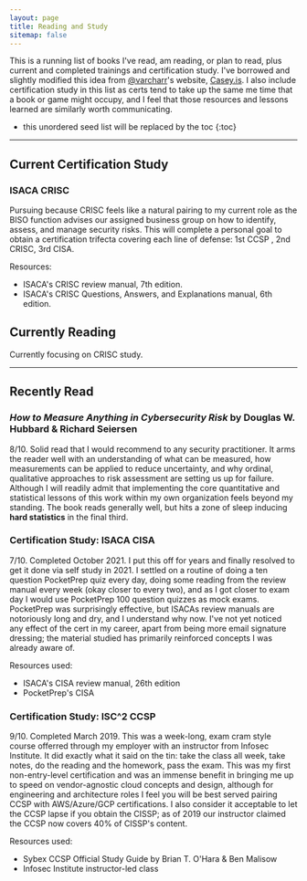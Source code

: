 ```yaml
---
layout: page
title: Reading and Study
sitemap: false
---
```


This is a running list of books I've read, am reading, or plan to read, plus current and completed trainings and certification study. I've borrowed and slightly modified this idea from [@varcharr](https://twitter.com/varcharr)'s website, [Casey.is](https://casey.is/reading/). I also include certification study in this list as certs tend to take up the same me time that a book or game might occupy, and I feel that those resources and lessons learned are similarly worth communicating. 

* this unordered seed list will be replaced by the toc
{:toc}

---

## Current Certification Study
### ISACA CRISC
Pursuing because CRISC feels like a natural pairing to my current role as the BISO function advises our assigned business group on how to identify, assess, and manage security risks. This will complete a personal goal to obtain a certification trifecta covering each line of defense: 1st CCSP , 2nd CRISC, 3rd CISA. 

Resources:
- ISACA's CRISC review manual, 7th edition. 
- ISACA's CRISC Questions, Answers, and Explanations manual, 6th edition. 

## Currently Reading

Currently focusing on CRISC study. 

---

## Recently Read
### *How to Measure Anything in Cybersecurity Risk* by Douglas W. Hubbard & Richard Seiersen
8/10. Solid read that I would recommend to any security practitioner. It arms the reader well with an understanding of what can be measured, how measurements can be applied to reduce uncertainty, and why ordinal, qualitative approaches to risk assessment are setting us up for failure. Although I will readily admit that implementing the core quantitative and statistical lessons of this work within my own organization feels beyond my standing. The book reads generally well, but hits a zone of sleep inducing **hard statistics** in the final third. 

### Certification Study: ISACA CISA
7/10. Completed October 2021. I put this off for years and finally resolved to get it done via self study in 2021. I settled on a routine of doing a ten question PocketPrep quiz every day, doing some reading from the review manual every week (okay closer to every two), and as I got closer to exam day I would use PocketPrep 100 question quizzes as mock exams. PocketPrep was surprisingly effective, but ISACAs review manuals are notoriously long and dry, and I understand why now. I've not yet noticed any effect of the cert in my career, apart from being more email signature dressing; the material studied has primarily reinforced concepts I was already aware of.  

Resources used: 
- ISACA's CISA review manual, 26th edition
- PocketPrep's CISA

### Certification Study: ISC^2 CCSP
9/10. Completed March 2019. This was a week-long, exam cram style course offerred through my employer with an instructor from Infosec Institute. It did exactly what it said on the tin: take the class all week, take notes, do the reading and the homework, pass the exam. This was my first non-entry-level certification and was an immense benefit in bringing me up to speed on vendor-agnostic cloud concepts and design, although for engineering and architecture roles I feel you will be best served pairing CCSP with AWS/Azure/GCP certifications. I also consider it acceptable to let the CCSP lapse if you obtain the CISSP; as of 2019 our instructor claimed the CCSP now covers 40% of CISSP's content. 

Resources used:
- Sybex CCSP Official Study Guide by Brian T. O'Hara & Ben Malisow
- Infosec Institute instructor-led class